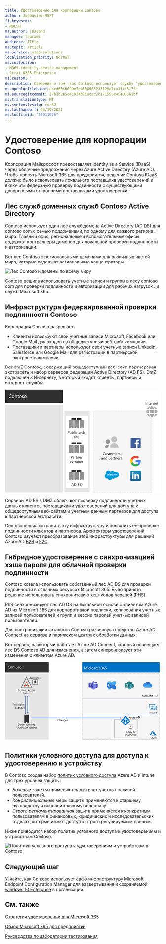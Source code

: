 ```yaml
---
title: Удостоверение для корпорации Contoso
author: JoeDavies-MSFT
f1.keywords:
- NOCSH
ms.author: josephd
manager: laurawi
audience: ITPro
ms.topic: article
ms.service: o365-solutions
localization_priority: Normal
ms.collection:
- M365-identity-device-management
- Strat_O365_Enterprise
ms.custom: ''
description: Сведения о том, как Contoso использует службу "удостоверение как услуга" (IDaaS) и предоставляет облачную проверку подлинности для сотрудников, а также федеративную проверку подлинности для партнеров и клиентов.
ms.openlocfilehash: accd60f6699e7ebf04963213128d1ca1ffc8f7fe
ms.sourcegitcommit: 27b2b2e5c41934b918cac2c171556c45e36661bf
ms.translationtype: MT
ms.contentlocale: ru-RU
ms.lasthandoff: 03/19/2021
ms.locfileid: "50911076"
---
```

# <a name="identity-for-the-contoso-corporation"></a>Удостоверение для корпорации Contoso

Корпорация Майкрософт предоставляет identity as a Service (IDaaS) через облачные предложения через Azure Active Directory (Azure AD). Чтобы принять Microsoft 365 для предприятия, решение Contoso IDaaS должно было использовать локального поставщика удостоверений и включить федераную проверку подлинности с существующими доверенными сторонними поставщиками удостоверений.

## <a name="the-contoso-active-directory-domain-services-forest"></a>Лес служб доменных служб Contoso Active Directory

Contoso использует один лес служб домена Active Directory (AD DS) для contoso com с семью поддоменами, по одному для каждого региона \. мира. Главный офис, региональные и вспомогательные офисы содержат контроллеры доменов для локальной проверки подлинности и авторизации.

Вот лес Contoso с региональными доменами для различных частей мира, которые содержат региональные концентраторы.

![Лес Contoso и домены по всему миру](../media/contoso-identity/contoso-identity-fig1.png)
 
Contoso решила использовать учетные записи и группы в лесу contoso com для проверки подлинности и авторизации для рабочих нагрузок \. и служб Microsoft 365.

## <a name="the-contoso-federated-authentication-infrastructure"></a>Инфраструктура федераированной проверки подлинности Contoso

Корпорация Contoso разрешает:

- Клиенты используют свои учетные записи Microsoft, Facebook или Google Mail для входов на общедоступный веб-сайт компании.
- Поставщики и партнеры используют свои учетные записи LinkedIn, Salesforce или Google Mail для регистрации в партнерской экстрасети компании.

Вот dmZ Contoso, содержащий общедоступный веб-сайт, партнерская экстрасеть и набор серверов федерации Active Directory (AD FS). DmZ подключен к Интернету, в который входят клиенты, партнеры и интернет-службы.

![Поддержка Contoso для федератированной проверки подлинности для клиентов и партнеров](../media/contoso-identity/contoso-identity-fig2.png)
 
Серверы AD FS в DMZ облегчают проверку подлинности учетных данных клиентов поставщиками удостоверений для доступа к общедоступным веб-сайтам и учетным данным партнеров для доступа к партнерской экстрасети.

Contoso решил сохранить эту инфраструктуру и посвятить ее проверке подлинности клиентов и партнеров. Архитекторы удостоверений Contoso изучают преобразование этой инфраструктуры для решений Azure AD [B2B](/azure/active-directory/b2b/hybrid-organizations) и [B2C](/azure/active-directory-b2c/solution-articles).

## <a name="hybrid-identity-with-password-hash-synchronization-for-cloud-based-authentication"></a>Гибридное удостоверение с синхронизацией хэша пароля для облачной проверки подлинности

Contoso хотела использовать собственный лес AD DS для проверки подлинности в облачных ресурсах Microsoft 365. Было принято решение использовать синхронизацию хеш-кодов паролей (PHS).

PhS синхронизирует лес AD DS на локальной основе с клиентом Azure AD их Microsoft 365 для корпоративной подписки, копирования учетных записей пользователей и групп и версии паролей учетных записей пользователей.

Для синхронизации каталогов Contoso развернула средство Azure AD Connect на сервере в парижском центрах обработки данных.

Вот сервер, на который работает Azure AD Connect, который оповещает лес DS Contoso AD для изменения, а затем синхронизирует эти изменения с клиентом Azure AD.

![Инфраструктура синхронизации каталогов каталогов Contoso PHS](../media/contoso-identity/contoso-identity-fig4.png)
 
## <a name="conditional-access-policies-for-identity-and-device-access"></a>Политики условного доступа для доступа к удостоверению и устройству

В Contoso создан набор [политик условного доступа](../security/office-365-security/identity-access-policies.md) Azure AD и Intune для трех уровней защиты:

- *Базовые* защиты применяются для всех учетных записей пользователей.
- *Конфиденциальные* меры защиты применяются к старшему руководству и исполнительному персоналу.
- *Строго регламентированная* защита применяется к конкретным пользователям в финансовых, юридических и исследовательских отделах, которые имеют доступ к строго регулируемым данным.

Ниже приводится набор политик условного доступа к удостоверениям и устройствам Contoso.

![Политики условного доступа к удостоверениям и устройствам в Contoso](../media/contoso-identity/contoso-identity-fig5.png)
 
## <a name="next-step"></a>Следующий шаг

Узнайте, как Contoso использует свою инфраструктуру Microsoft Endpoint Configuration Manager для развертывания и сохраняемой [windows 10 Enterprise](contoso-win10.md) в организации.

## <a name="see-also"></a>См. также

[Стратегия удостоверений для Microsoft 365](identity-roadmap-microsoft-365.md)

[Обзор Microsoft 365 для предприятий](microsoft-365-overview.md)

[Руководства по лаборатории тестирования](m365-enterprise-test-lab-guides.md)